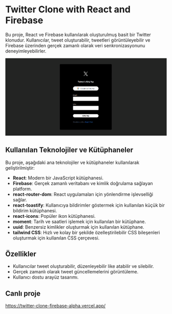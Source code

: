 # Twitter Clone with React and Firebase

Bu proje, React ve Firebase kullanılarak oluşturulmuş basit bir Twitter klonudur. Kullanıcılar, tweet oluşturabilir, tweetleri görüntüleyebilir ve Firebase üzerinden gerçek zamanlı olarak veri senkronizasyonunu deneyimleyebilirler.

![Project Gif](screen1.gif)

## Kullanılan Teknolojiler ve Kütüphaneler

Bu proje, aşağıdaki ana teknolojiler ve kütüphaneler kullanılarak geliştirilmiştir:

- **React**: Modern bir JavaScript kütüphanesi.
- **Firebase**: Gerçek zamanlı veritabanı ve kimlik doğrulama sağlayan platform.
- **react-router-dom**: React uygulamaları için yönlendirme işlevselliği sağlar.
- **react-toastify**: Kullanıcıya bildirimler göstermek için kullanılan küçük bir bildirim kütüphanesi.
- **react-icons**: Popüler ikon kütüphanesi.
- **moment**: Tarih ve saatleri işlemek için kullanılan bir kütüphane.
- **uuid**: Benzersiz kimlikler oluşturmak için kullanılan kütüphane.
- **tailwind CSS**: Hızlı ve kolay bir şekilde özelleştirilebilir CSS bileşenleri oluşturmak için kullanılan CSS çerçevesi.

## Özellikler

- Kullanıcılar tweet oluşturabilir, düzenleyebilir like atabilir ve silebilir.
- Gerçek zamanlı olarak tweet güncellemelerini görüntüleme.
- Kullanıcı dostu arayüz tasarımı.

## Canlı proje

https://twitter-clone-firebase-alpha.vercel.app/
